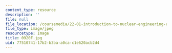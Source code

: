 ```yaml
---
content_type: resource
description: ''
file: null
file_location: /coursemedia/22-01-introduction-to-nuclear-engineering-and-ionizing-radiation-fall-2016/7751074117b2b3baa0cac1e620acb2d4_0920F.jpg
file_type: image/jpeg
resourcetype: Image
title: 0920F.jpg
uid: 77510741-17b2-b3ba-a0ca-c1e620acb2d4
---
```

